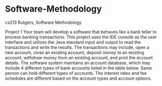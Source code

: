 # Software-Methodology
cs213 Rutgers, Software Methodology

Project 1
Your team will develop a software that behaves like a bank teller to process banking transactions. This project uses
the IDE console as the user interface and utilizes the Java standard input and output to read the transactions and write
the results. The transactions may include, open a new account, close an existing account, deposit money to an existing
account, withdraw money from an existing account, and print the account details. The software system maintains an
account database, which may include 4 different types of bank accounts listed in the table below. Same person can
hold different types of accounts. The interest rates and fee schedules are different based on the account types and
account options.
